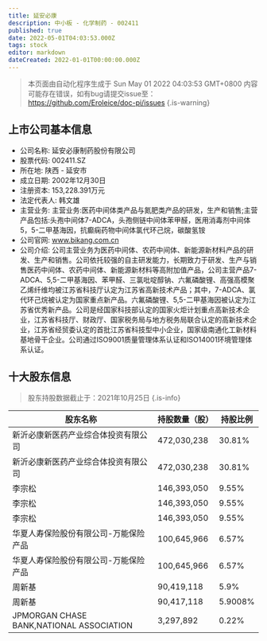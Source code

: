 ```yaml
---
title: 延安必康
description: 中小板 - 化学制药 - 002411
published: true
date: 2022-05-01T04:03:53.000Z
tags: stock
editor: markdown
dateCreated: 2022-01-01T00:00:00.000Z
---
```


> 本页面由自动化程序生成于 Sun May 01 2022 04:03:53 GMT+0800
> 内容可能存在错误，如有bug请提交issue至：https://github.com/Eroleice/doc-pi/issues
{.is-warning}

## 上市公司基本信息
- 公司名称: 延安必康制药股份有限公司
- 股票代码: 002411.SZ
- 所在地: 陕西 - 延安市
- 成立日期: 2002年12月30日
- 注册资本: 153,228.391万元
- 法定代表人: 韩文雄
- 主营业务: 主营业务:医药中间体类产品与氮肥类产品的研发，生产和销售;主营产品包括:头孢中间体7-ADCA，头孢侧链中间体苯甲醛，医用消毒剂中间体5，5-二甲基海因，抗癫痫药物中间体氯代环己烷，碳酸氢铵
- 公司官网: www.bikang.com.cn
- 公司介绍: 公司主营业务为医药中间体、农药中间体、新能源新材料产品的研发、生产和销售。公司依托较强的自主研发能力，长期致力于研发、生产与销售医药中间体、农药中间体、新能源新材料等高附加值产品，公司主营产品7-ADCA、5,5-二甲基海因、苯甲醛、三氯吡啶醇钠、六氟磷酸锂、高强高模聚乙烯纤维均被江苏省科技厅认定为江苏省高新技术产品；其中，7-ADCA、氯代环己烷被认定为国家重点新产品。六氟磷酸锂、5,5-二甲基海因被认定为江苏省优秀新产品。公司是经国家科技部认定的国家火炬计划重点高新技术企业，江苏省科技厅、财政厅、国家税务局与地方税务局联合认定的高新技术企业，江苏省经贸委认定的首批江苏省科技型中小企业，国家级南通化工新材料基地骨干企业。公司通过ISO9001质量管理体系认证和ISO14001环境管理体系认证。


## 十大股东信息
> 股东持股数据截止于：2021年10月25日
{.is-info}

| 股东名称 | 持股数量（股） | 持股比例 |
| --- | --- | --- |
| 新沂必康新医药产业综合体投资有限公司 | 472,030,238 | 30.81% |
| 新沂必康新医药产业综合体投资有限公司 | 472,030,238 | 30.81% |
| 李宗松 | 146,393,050 | 9.55% |
| 李宗松 | 146,393,050 | 9.55% |
| 李宗松 | 146,393,050 | 9.55% |
| 华夏人寿保险股份有限公司-万能保险产品 | 100,645,966 | 6.57% |
| 华夏人寿保险股份有限公司-万能保险产品 | 100,645,966 | 6.57% |
| 周新基 | 90,419,118 | 5.9% |
| 周新基 | 90,417,118 | 5.9008% |
| JPMORGAN CHASE BANK,NATIONAL ASSOCIATION | 3,297,892 | 0.22% |




